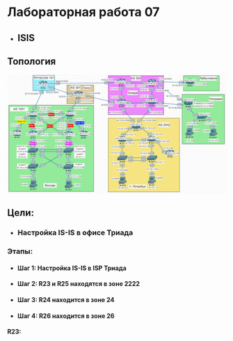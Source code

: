 # Лабораторная работа 07
+ ## ISIS
## Топология
![](https://github.com/sergl352130/OTUS_NE_Homeworks/blob/main/Labs/Hw06/Network_topology_OSPF.png?raw=true)

## Цели:
+ ### Настройка IS-IS в офисе Триада

### Этапы:
+ #### Шаг 1: Настройка IS-IS в ISP Триада
+ #### Шаг 2: R23 и R25 находятся в зоне 2222
+ #### Шаг 3: R24 находится в зоне 24
+ #### Шаг 4: R26 находится в зоне 26


#### R23:

```

```